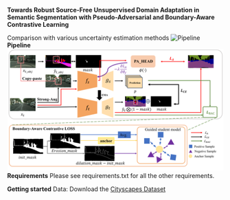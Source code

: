 **Towards Robust Source-Free Unsupervised Domain Adaptation in Semantic Segmentation with Pseudo-Adversarial and Boundary-Aware Contrastive Learning**

Comparison with various uncertainty estimation methods
![Pipeline](fig7.png)
**Pipeline**
![Pipeline](fig3.png)
**Requirements**
Please see requirements.txt for all the other requirements.

**Getting started**
Data:
Download the [Cityscapes Dataset](https://www.cityscapes-dataset.com/)
